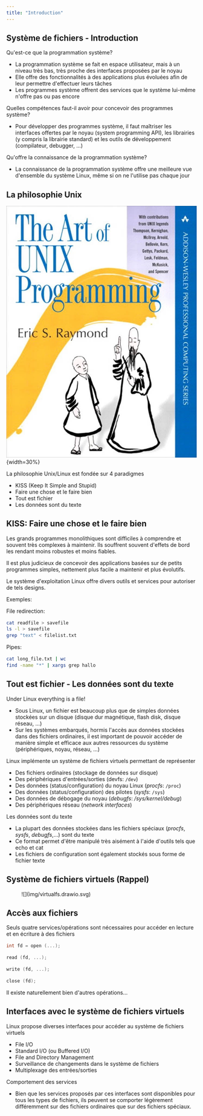 ```yaml
---
title: "Introduction"
---
```


## Système de fichiers - Introduction 

Qu'est-ce que la programmation système?

- La programmation système se fait en espace utilisateur, mais à un niveau très
  bas, très proche des interfaces proposées par le noyau
- Elle offre des fonctionnalités à des applications plus évoluées afin de leur
  permettre d'effectuer leurs tâches
- Les programmes système offrent des services que le système lui-même n'offre
  pas ou pas encore

Quelles compétences faut-il avoir pour concevoir des programmes système?

- Pour développer des programmes système, il faut maîtriser les interfaces offertes
  par le noyau (system programming API), les librairies (y compris la librairie
  standard) et les outils de développement (compilateur, debugger, ...)

Qu'offre la connaissance de la programmation système?

- La connaissance de la programmation système offre une meilleure vue
  d'ensemble du système Linux, même si on ne l'utilise pas chaque jour

## La philosophie Unix

![](img/unixprog.jpg){width=30%}

La philosophie Unix/Linux est fondée sur 4 paradigmes

- KISS (Keep It Simple and Stupid)
- Faire une chose et le faire bien
- Tout est fichier
- Les données sont du texte

## KISS: Faire une chose et le faire bien

Les grands programmes monolithiques sont difficiles à comprendre et souvent
très complexes à maintenir. Ils souffrent souvent d'effets de bord les rendant
moins robustes et moins fiables.

Il est plus judicieux de concevoir des applications basées sur de petits
programmes simples, nettement plus facile a maintenir et plus évolutifs.

Le système d'exploitation Linux offre divers outils et services pour autoriser
de tels designs.

Exemples:

File redirection:

```bash
cat readfile > savefile
ls -l > savefile
grep "text" < filelist.txt
```

Pipes:

```bash
cat long_file.txt | wc
find -name "*" | xargs grep hallo
```

## Tout est fichier - Les données sont du texte

Under Linux everything is a file!

- Sous Linux, un fichier est beaucoup plus que de simples données stockées sur un
  disque (disque dur magnétique, flash disk, disque réseau, ...)
- Sur les systèmes embarqués, hormis l'accès aux données stockées dans des fichiers
  ordinaires, il est important de pouvoir accéder de manière simple et efficace aux
  autres ressources du système (périphériques, noyau, réseau, ...)

Linux implémente un système de fichiers virtuels permettant de représenter

- Des fichiers ordinaires (stockage de données sur disque)
- Des périphériques d'entrées/sorties (devfs: `/dev`)
- Des données (status/configuration) du noyau Linux (_procfs_: `/proc`)
- Des données (status/configuration) des pilotes (_sysfs_: `/sys`)
- Des données de débogage du noyau (_debugfs_: _/sys/kernel/debug_)
- Des périphériques réseau (_network interfaces_)

Les données sont du texte

- La plupart des données stockées dans les fichiers spéciaux (_procfs_, _sysfs_, _debugfs_,...)
  sont du texte
- Ce format permet d'être manipulé très aisément à l'aide d'outils tels que echo et cat
- Les fichiers de configuration sont également stockés sous forme de fichier texte

## Système de fichiers virtuels (Rappel)

<figure markdown>
![](img/virtualfs.drawio.svg)
</figure>

## Accès aux fichiers

Seuls quatre services/opérations sont nécessaires pour accéder en lecture et
en écriture à des fichiers

```c
int fd = open (...);
```

```c
read (fd, ...);
```

```c
write (fd, ...);
```

```c
close (fd);
```

Il existe naturellement bien d'autres opérations...

## Interfaces avec le système de fichiers virtuels

Linux propose diverses interfaces pour accéder au système de fichiers virtuels

-  File I/O
-  Standard I/O (ou Buffered I/O)
-  File and Directory Management
-  Surveillance de changements dans le système de fichiers
-  Multiplexage des entrées/sorties

Comportement des services

- Bien que les services proposés par ces interfaces sont disponibles pour tous
  les types de fichiers, ils peuvent se comporter légèrement différemment sur
  des fichiers ordinaires que sur des fichiers spéciaux.
